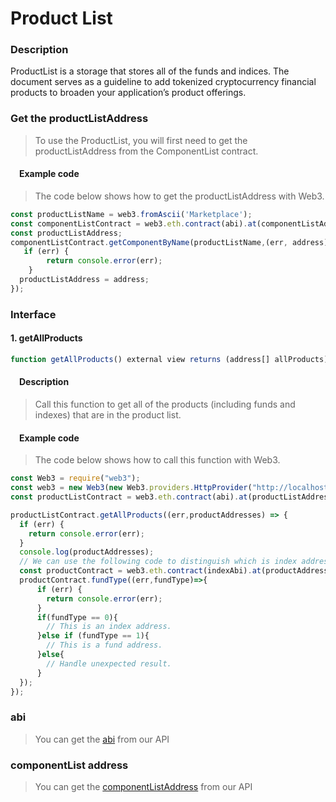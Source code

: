 # Product List

### Description
ProductList is a storage that stores all of the funds and indices. The document serves as a guideline to add tokenized cryptocurrency financial products to broaden your application’s product offerings.

### Get the productListAddress
> To use the ProductList, you will first need to get the productListAddress from the ComponentList contract.

#### &emsp;Example code
> The code below shows how to get the productListAddress with Web3.

```javascript
const productListName = web3.fromAscii('Marketplace');
const componentListContract = web3.eth.contract(abi).at(componentListAddress);
const productListAddress;
componentListContract.getComponentByName(productListName,(err, address)=>{
   if (err) {
        return console.error(err);
    }
  productListAddress = address;
});
```

### Interface

#### 1. getAllProducts

```javascript
function getAllProducts() external view returns (address[] allProducts);
```

#### &emsp;Description
> Call this function to get all of the products (including funds and indexes) that are in the product list.

#### &emsp;Example code
> The code below shows how to call this function with Web3.

```javascript
const Web3 = require("web3");
const web3 = new Web3(new Web3.providers.HttpProvider("http://localhost:8545"));
const productListContract = web3.eth.contract(abi).at(productListAddress);

productListContract.getAllProducts((err,productAddresses) => {
  if (err) {
    return console.error(err);
  }
  console.log(productAddresses);
  // We can use the following code to distinguish which is index address or fund address.
  const productContract = web3.eth.contract(indexAbi).at(productAddresses[0])
  productContract.fundType((err,fundType)=>{
      if (err) {
        return console.error(err);
      }
      if(fundType == 0){
        // This is an index address.
      }else if (fundType == 1){
        // This is a fund address.
      }else{
        // Handle unexpected result.
      }
  });
});
```

### abi
> You can get the [abi](http://www.olympus.io/olympusProtocols/marketplace/abi) from our API

### componentList address
> You can get the [componentListAddress](http://www.olympus.io/olympusProtocols/marketplace/abi) from our API
